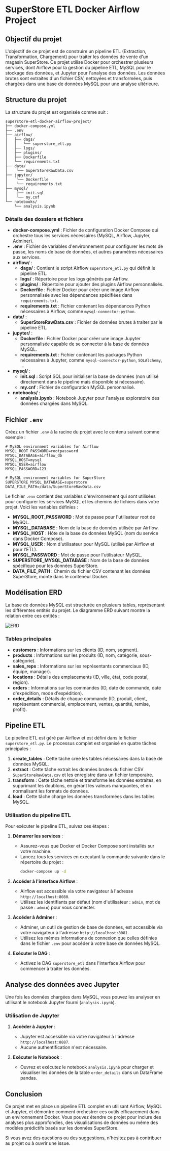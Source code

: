 # SuperStore ETL Docker Airflow Project

## Objectif du projet

L'objectif de ce projet est de construire un pipeline ETL (Extraction, Transformation, Chargement) pour traiter les données de vente d'un magasin SuperStore. Ce projet utilise Docker pour orchestrer plusieurs services, dont Airflow pour la gestion du pipeline ETL, MySQL pour le stockage des données, et Jupyter pour l'analyse des données. Les données brutes sont extraites d'un fichier CSV, nettoyées et transformées, puis chargées dans une base de données MySQL pour une analyse ultérieure.

## Structure du projet

La structure du projet est organisée comme suit :

```
superstore-etl-docker-airflow-project/
├── docker-compose.yml
├── .env
├── airflow/
│   ├── dags/
│   │   └── superstore_etl.py
│   ├── logs/
│   ├── plugins/
│   ├── Dockerfile
│   └── requirements.txt
├── data/
│    └── SuperStoreRawData.csv
├── jupyter/
│    └── Dockerfile
│    └── requirements.txt
├── mysql/
│    ├── init.sql
│    └── my.cnf
└── notebooks/
    └── analysis.ipynb
```

### Détails des dossiers et fichiers

- **docker-compose.yml** : Fichier de configuration Docker Compose qui orchestre tous les services nécessaires (MySQL, Airflow, Jupyter, Adminer).
- **.env** : Fichier de variables d'environnement pour configurer les mots de passe, les noms de base de données, et autres paramètres nécessaires aux services.
- **airflow/** :
  - **dags/** : Contient le script Airflow `superstore_etl.py` qui définit le pipeline ETL.
  - **logs/** : Répertoire pour les logs générés par Airflow.
  - **plugins/** : Répertoire pour ajouter des plugins Airflow personnalisés.
  - **Dockerfile** : Fichier Docker pour créer une image Airflow personnalisée avec les dépendances spécifiées dans `requirements.txt`.
  - **requirements.txt** : Fichier contenant les dépendances Python nécessaires à Airflow, comme `mysql-connector-python`.
- **data/** :
  - **SuperStoreRawData.csv** : Fichier de données brutes à traiter par le pipeline ETL.
- **jupyter/** :
  - **Dockerfile** : Fichier Docker pour créer une image Jupyter personnalisée capable de se connecter à la base de données MySQL.
  - **requirements.txt** : Fichier contenant les packages Python nécessaires à Jupyter, comme `mysql-connector-python`, `SQLAlchemy`, ...
- **mysql/** :
  - **init.sql** : Script SQL pour initialiser la base de données (non utilisé directement dans le pipeline mais disponible si nécessaire).
  - **my.cnf** : Fichier de configuration MySQL personnalisé.
- **notebooks/** :
  - **analysis.ipynb** : Notebook Jupyter pour l'analyse exploratoire des données chargées dans MySQL.

## Fichier `.env`

Créez un fichier `.env` à la racine du projet avec le contenu suivant comme exemple :

```env
# MySQL environment variables for Airflow
MYSQL_ROOT_PASSWORD=rootpassword
MYSQL_DATABASE=airflow_db
MYSQL_HOST=mysql
MYSQL_USER=airflow
MYSQL_PASSWORD=123

# MySQL environment variables for SuperStore
SUPERSTORE_MYSQL_DATABASE=superstore
DATA_FILE_PATH=/data/SuperStoreRawData.csv
```

Le fichier `.env` contient des variables d'environnement qui sont utilisées pour configurer les services MySQL et les chemins de fichiers dans votre projet. Voici les variables définies :

- **MYSQL_ROOT_PASSWORD** : Mot de passe pour l'utilisateur root de MySQL.
- **MYSQL_DATABASE** : Nom de la base de données utilisée par Airflow.
- **MYSQL_HOST** : Hôte de la base de données MySQL (nom du service dans Docker Compose).
- **MYSQL_USER** : Nom d'utilisateur pour MySQL (utilisé par Airflow et pour l'ETL).
- **MYSQL_PASSWORD** : Mot de passe pour l'utilisateur MySQL.
- **SUPERSTORE_MYSQL_DATABASE** : Nom de la base de données spécifique pour les données SuperStore.
- **DATA_FILE_PATH** : Chemin du fichier CSV contenant les données SuperStore, monté dans le conteneur Docker.

## Modélisation ERD

La base de données MySQL est structurée en plusieurs tables, représentant les différentes entités du projet. Le diagramme ERD suivant montre la relation entre ces entités :

![ERD](erd.png)


### Tables principales

- **customers** : Informations sur les clients (ID, nom, segment).
- **products** : Informations sur les produits (ID, nom, catégorie, sous-catégorie).
- **sales_reps** : Informations sur les représentants commerciaux (ID, équipe, manager).
- **locations** : Détails des emplacements (ID, ville, état, code postal, région).
- **orders** : Informations sur les commandes (ID, date de commande, date d'expédition, mode d'expédition).
- **order_details** : Détails de chaque commande (ID, produit, client, représentant commercial, emplacement, ventes, quantité, remise, profit).

## Pipeline ETL

Le pipeline ETL est géré par Airflow et est défini dans le fichier `superstore_etl.py`. Le processus complet est organisé en quatre tâches principales :

1. **create_tables** : Cette tâche crée les tables nécessaires dans la base de données MySQL.
2. **extract** : Cette tâche extrait les données brutes du fichier CSV `SuperStoreRawData.csv` et les enregistre dans un fichier temporaire.
3. **transform** : Cette tâche nettoie et transforme les données extraites, en supprimant les doublons, en gérant les valeurs manquantes, et en normalisant les formats de données.
4. **load** : Cette tâche charge les données transformées dans les tables MySQL.

### Utilisation du pipeline ETL

Pour exécuter le pipeline ETL, suivez ces étapes :

1. **Démarrer les services** :
   - Assurez-vous que Docker et Docker Compose sont installés sur votre machine.
   - Lancez tous les services en exécutant la commande suivante dans le répertoire du projet :
     ```bash
     docker-compose up -d
     ```

2. **Accéder à l'interface Airflow** :
   - Airflow est accessible via votre navigateur à l'adresse `http://localhost:8080`.
   - Utilisez les identifiants par défaut (nom d'utilisateur : `admin`, mot de passe : `admin`) pour vous connecter.
   
3. **Accéder à Adminer** :
   - Adminer, un outil de gestion de base de données, est accessible via votre navigateur à l'adresse `http://localhost:8081`.
   - Utilisez les mêmes informations de connexion que celles définies dans le fichier `.env` pour accéder à votre base de données MySQL.

4. **Exécuter le DAG** :
   - Activez le DAG `superstore_etl` dans l'interface Airflow pour commencer à traiter les données.

## Analyse des données avec Jupyter

Une fois les données chargées dans MySQL, vous pouvez les analyser en utilisant le notebook Jupyter fourni (`analysis.ipynb`).

### Utilisation de Jupyter

1. **Accéder à Jupyter** :
   - Jupyter est accessible via votre navigateur à l'adresse `http://localhost:8887`.
   - Aucune authentification n'est nécessaire.

2. **Exécuter le Notebook** :
   - Ouvrez et exécutez le notebook `analysis.ipynb` pour charger et visualiser les données de la table `order_details` dans un DataFrame pandas.

## Conclusion

Ce projet met en place un pipeline ETL complet en utilisant Airflow, MySQL et Jupyter, et démontre comment orchestrer ces outils efficacement dans un environnement Docker. Vous pouvez étendre ce projet pour inclure des analyses plus approfondies, des visualisations de données ou même des modèles prédictifs basés sur les données SuperStore.

Si vous avez des questions ou des suggestions, n'hésitez pas à contribuer au projet ou à ouvrir une issue.
